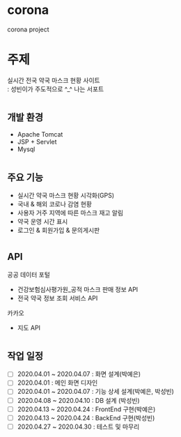 # corona
corona project

# 주제 
실시간 전국 약국 마스크 현황 사이트  
: 성빈이가 주도적으로 ^_^ 나는 서포트
#
## 개발 환경
- Apache Tomcat
- JSP + Servlet
- Mysql
#
## 주요 기능
- 실시간 약국 마스크 현황 시각화(GPS)
- 국내 & 해외 코로나 감염 현황
- 사용자 거주 지역에 따른 마스크 재고 알림
- 약국 운영 시간 표시
- 로그인 & 회원가입 & 문의게시판
#
## API
공공 데이터 포털
* 건강보험심사평가원_공적 마스크 판매 정보 API
* 전국 약국 정보 조회 서비스 API

카카오
* 지도 API
#
## 작업 일정
- [ ] 2020.04.01 ~ 2020.04.07 : 화면 설계(박예은)
- [ ] 2020.04.01 : 메인 화면 디자인
- [ ] 2020.04.01 ~ 2020.04.07 : 기능 상세 설계(박예은, 박성빈)
- [ ] 2020.04.08 ~ 2020.04.10 : DB 설계 (박성빈)
- [ ] 2020.04.13 ~ 2020.04.24 : FrontEnd 구현(박예은)
- [ ] 2020.04.13 ~ 2020.04.24 : BackEnd 구현(박성빈)
- [ ] 2020.04.27 ~ 2020.04.30 : 테스트 및 마무리
